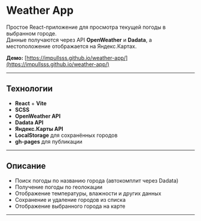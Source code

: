 #  Weather App

Простое React-приложение для просмотра текущей погоды в выбранном городе.  
Данные получаются через API **OpenWeather** и **Dadata**, а местоположение отображается на Яндекс.Картах.

 **Демо:** [https://impullsss.github.io/weather-app/](https://impullsss.github.io/weather-app/)

---

##  Технологии
- **React** + **Vite**
- **SCSS**
- **OpenWeather API**
- **Dadata API**
- **Яндекс.Карты API**
- **LocalStorage** для сохранённых городов
- **gh-pages** для публикации

---

##  Описание
- Поиск погоды по названию города (автокомплит через Dadata)
- Получение погоды по геолокации
- Отображение температуры, влажности и других данных
- Сохранение и удаление городов из списка
- Отображение выбранного города на карте

---
